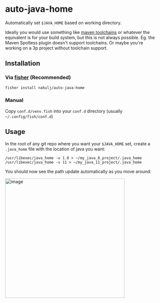# auto-java-home
Automatically set `$JAVA_HOME` based on working directory.

Ideally you would use something like [maven
toolchains](https://maven.apache.org/guides/mini/guide-using-toolchains.html)
or whatever the equivalent is for your build system, but this is not always
possible. Eg. the Maven Spotless plugin doesn't support toolchains. Or maybe
you're working on a 3p project without toolchain support.

## Installation

### Via [fisher](https://github.com/jorgebucaran/fisher) (Recommended)
```sh
fisher install nakulj/auto-java-home
```

### Manual
Copy `conf.d/venv.fish` into your `conf.d` directory (usually `~/.config/fish/conf.d`)

## Usage
In the root of any git repo where you want your `$JAVA_HOME` set, create a `.java_home` file with the location of java you want:

```shell
/usr/libexec/java_home -v 1.8 > ~/my_java_8_project/.java_home
/usr/libexec/java_home -v 11 > ~/my_java_11_project/.java_home
```

You should now see the path update automatically as you move around:

<img width="388" alt="image" src="https://github.com/nakulj/auto-java-home/assets/3213360/050657d1-7730-48af-9269-f5ec56196650">
